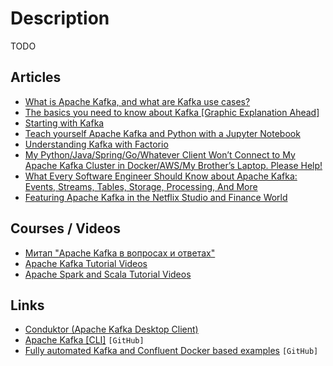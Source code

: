 # Description

TODO


## Articles

- [What is Apache Kafka, and what are Kafka use cases?](https://scalac.io/blog/what-is-apache-kafka-and-what-are-kafka-use-cases/)
- [The basics you need to know about Kafka [Graphic Explanation Ahead]](https://www.pankajtanwar.in/blog/the-basics-you-need-to-know-about-kafka-graphic-explanation-ahead)
- [Starting with Kafka](https://blog.tinybird.co/2021/06/25/starting-with-kafka/)
- [Teach yourself Apache Kafka and Python with a Jupyter Notebook](https://aiven.io/blog/teach-yourself-apache-kafka-and-python-with-a-jupyter-notebook)
- [Understanding Kafka with Factorio](https://ruurtjan.medium.com/understanding-kafka-with-factorio-74e8fc9bf181)
- [My Python/Java/Spring/Go/Whatever Client Won’t Connect to My Apache Kafka Cluster in Docker/AWS/My Brother’s Laptop. Please Help!](https://www.confluent.io/blog/kafka-client-cannot-connect-to-broker-on-aws-on-docker-etc/ )
- [What Every Software Engineer Should Know about Apache Kafka: Events, Streams, Tables, Storage, Processing, And More](https://www.michael-noll.com/blog/2020/01/16/what-every-software-engineer-should-know-about-apache-kafka-fundamentals/)
- [Featuring Apache Kafka in the Netflix Studio and Finance World](https://www.confluent.io/blog/how-kafka-is-used-by-netflix/)


## Courses / Videos

- [Митап "Apache Kafka в вопросах и ответах"](https://youtu.be/sQX6oUi2eQ4)
- [Apache Kafka Tutorial Videos](https://youtube.com/playlist?list=PL9ooVrP1hQOG7-vTVK-hgiPwKJT6XOfO_)
- [Apache Spark and Scala Tutorial Videos](https://youtube.com/playlist?list=PL9ooVrP1hQOGyFc60sExNX1qBWJyV5IMb)


## Links

- [Conduktor (Apache Kafka Desktop Client)](https://www.conduktor.io/)
- [Apache Kafka [CLI]](https://github.com/birdayz/kaf) `[GitHub]`
- [Fully automated Kafka and Confluent Docker based examples](https://github.com/vdesabou/kafka-docker-playground) `[GitHub]`
